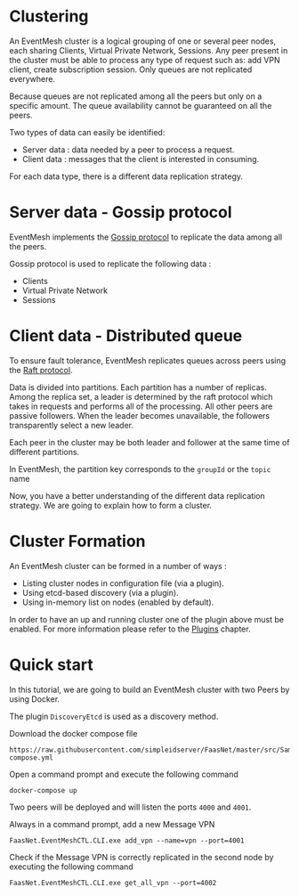# Clustering

An EventMesh cluster is a logical grouping of one or several peer nodes, each sharing Clients, Virtual Private Network, Sessions.
Any peer present in the cluster must be able to process any type of request such as: add VPN client, create subscription session.
Only queues are not replicated everywhere.

Because queues are not replicated among all the peers but only on a specific amount. The queue availability cannot be guaranteed on all the peers.

Two types of data can easily be identified:
* Server data : data needed by a peer to process a request.
* Client data : messages that the client is interested in consuming.

For each data type, there is a different data replication strategy.

# Server data - Gossip protocol

EventMesh implements the [Gossip protocol](https://en.wikipedia.org/wiki/Gossip_protocol) to replicate the data among all the peers.

Gossip protocol is used to replicate the following data :
* Clients
* Virtual Private Network
* Sessions

# Client data - Distributed queue

To ensure fault tolerance, EventMesh replicates queues across peers using the [Raft protocol](https://en.wikipedia.org/wiki/Raft_(algorithm)).

Data is divided into partitions. Each partition has a number of replicas. Among the replica set, a leader is determined by the raft protocol which takes in requests and performs all of the processing.
All other peers are passive followers. When the leader becomes unavailable, the followers transparently select a new leader.

Each peer in the cluster may be both leader and follower at the same time of different partitions.

In EventMesh, the partition key corresponds to the `groupId` or the `topic` name

Now, you have a better understanding of the different data replication strategy. 
We are going to explain how to form a cluster.

# Cluster Formation

An EventMesh cluster can be formed in a number of ways :
* Listing cluster nodes in configuration file (via a plugin).
* Using etcd-based discovery (via a plugin).
* Using in-memory list on nodes (enabled by default).

In order to have an up and running cluster one of the plugin above must be enabled.
For more information please refer to the [Plugins](plugins.md) chapter.

# Quick start

In this tutorial, we are going to build an EventMesh cluster with two Peers by using Docker. 

The plugin `DiscoveryEtcd` is used as a discovery method.

Download the docker compose file 

```
https://raw.githubusercontent.com/simpleidserver/FaasNet/master/src/Samples/FaasNet.EventMesh.EtcdCluster/docker-compose.yml
```

Open a command prompt and execute the following command 

```
docker-compose up
```

Two peers will be deployed and will listen the ports `4000` and `4001`.

Always in a command prompt, add a new Message VPN 

```
FaasNet.EventMeshCTL.CLI.exe add_vpn --name=vpn --port=4001
```

Check if the Message VPN is correctly replicated in the second node by executing the following command 

```
FaasNet.EventMeshCTL.CLI.exe get_all_vpn --port=4002
```
